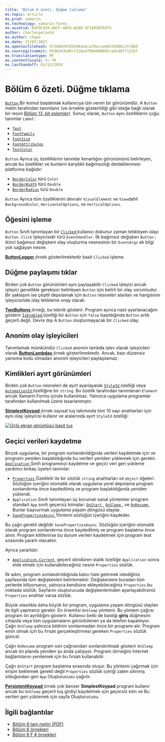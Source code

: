 ```yaml
---
title: "Bölüm 6 özeti. Düğme tıklama"
ms.topic: article
ms.prod: xamarin
ms.technology: xamarin-forms
ms.assetid: D4F9C429-A6CF-40FA-AC68-3F149307A5F9
author: charlespetzold
ms.author: chape
ms.date: 11/07/2017
ms.openlocfilehash: 972d0d76fd55981ebca70acce69533d98c3fc0b5
ms.sourcegitcommit: 0fdb243b46cf21be47584900805cadcd077121bf
ms.translationtype: MT
ms.contentlocale: tr-TR
ms.lasthandoff: 03/12/2018
---
```

# <a name="summary-of-chapter-6-button-clicks"></a>Bölüm 6 özeti. Düğme tıklama

[ `Button` ](https://developer.xamarin.com/api/type/Xamarin.Forms.Button/) Bir komut başlatmak kullanıcıya izin veren bir görünümdür. A `Button` metin tarafından tanımlanır (ve örnekte gösterildiği gibi isteğe bağlı olarak bir resim [Bölüm 13, bit eşlemler](chapter13.md)). Sonuç olarak, `Button` aynı özelliklerin çoğu tanımlar `Label`:

- [`Text`](https://developer.xamarin.com/api/property/Xamarin.Forms.Button.Text/)
- [`FontFamily`](https://developer.xamarin.com/api/property/Xamarin.Forms.Button.FontFamily/)
- [`FontSize`](https://developer.xamarin.com/api/property/Xamarin.Forms.Button.FontSize/)
- [`FontAttributes`](https://developer.xamarin.com/api/property/Xamarin.Forms.Button.FontAttributes/)
- [`TextColor`](https://developer.xamarin.com/api/property/Xamarin.Forms.Button.TextColor/)

`Button` Ayrıca üç özelliklerini tanımlar kenarlığını görünümünü belirleyen, ancak bu özellikler ve bunların karşılıklı bağımsızlığı desteklenmesi platforma bağlıdır:

- [`BorderColor`](https://developer.xamarin.com/api/property/Xamarin.Forms.Button.BorderColor/) türü `Color`
- [`BorderWidth`](https://developer.xamarin.com/api/property/Xamarin.Forms.Button.BorderWidth/) türü `Double`
- [`BorderRadius`](https://developer.xamarin.com/api/property/Xamarin.Forms.Button.BorderRadius/) türü `Double`

`Button` Ayrıca tüm özelliklerini devralır `VisualElement` ve `View`dahil `BackgroundColor`, `HorizontalOptions`, ve `VerticalOptions`.

## <a name="processing-the-click"></a>Öğesini işleme

`Button` Sınıfı tanımlayan bir [ `Clicked` ](https://developer.xamarin.com/api/event/Xamarin.Forms.Button.Clicked/) kullanıcı dokunur zaman tetikleyen olayı `Button`. `Click` İşleyicisidir türü `EventHandler`. İlk bağımsız değişken `Button` ; ikinci bağımsız değişkeni olay oluşturma nesnesinin bir `EventArgs` ek bilgi yok sağlayan nesne.

[ **ButtonLogger** ](https://github.com/xamarin/xamarin-forms-book-samples/tree/master/Chapter06/ButtonLogger) örnek gösterilmektedir basit `Clicked` işleme.

## <a name="sharing-button-clicks"></a>Düğme paylaşımı tıklar

Birden çok `Button` görünümleri aynı paylaşabilir `Clicked` işleyici ancak işleyici genellikle gerekiyor belirleyen `Button` için belirli bir olay sorumludur. Bir yaklaşım ise çeşitli depolamak için `Button` nesneleri alanları ve hangisinin işleyicisinde olay tetikleme onay olarak.

[ **TwoButtons** ](https://github.com/xamarin/xamarin-forms-book-samples/tree/master/Chapter06/TwoButtons) örneği, bu teknik gösterir. Program ayrıca nasıl ayarlanacağını gösterir [ `IsEnabled` ](https://developer.xamarin.com/api/property/Xamarin.Forms.VisualElement.IsEnabled/) özelliği bir `Button` için `false` basıldığında `Button` artık geçerli değil. Devre dışı A `Button` oluşturmayacak bir `Clicked` olay.

## <a name="anonymous-event-handlers"></a>Anonim olay işleyicileri

Tanımlamak mümkündür `Clicked` anonim lambda işlev olarak işleyicileri olarak [ **ButtonLambdas** ](https://github.com/xamarin/xamarin-forms-book-samples/tree/master/Chapter06/ButtonLambdas) örnek gösterilmektedir. Ancak, bazı düzensiz yansıma kodu olmadan anonim işleyicileri paylaşılamaz.

## <a name="distinguishing-views-with-ids"></a>Kimlikleri ayırt görünümleri

Birden çok `Button` nesneleri de ayırt ayarlayarak [ `StyleId` ](https://developer.xamarin.com/api/property/Xamarin.Forms.Element.StyleId/) özelliği veya [ `AutomationId` ](https://developer.xamarin.com/api/property/Xamarin.Forms.Element.AutomationId/) özelliğine bir `string`. Bu özellik tarafından tanımlanan `Element` ancak Xamarin.Forms içinde kullanılmaz. Yalnızca uygulama programlar tarafından kullanılmak üzere tasarlanmıştır.

[ **SimplestKeypad** ](https://github.com/xamarin/xamarin-forms-book-samples/tree/master/Chapter06/SimplestKeypad) örnek sayısal tuş takımında tüm 10 sayı anahtarları için aynı olay işleyicisi kullanır ve aralarında ayırt `StyleId` özelliği:

[![Üçlü ekran görüntüsü basit tuş](images/ch06fg04-small.png "hesaplayıcı")](images/ch06fg04-large.png#lightbox "hesaplayıcısı")

## <a name="saving-transient-data"></a>Geçici verileri kaydetme

Birçok uygulama, bir program sonlandırıldığında verileri kaydetmek için ve programı yeniden başlatıldığında bu verileri yeniden yüklemek için gerekir. [ `Application` ](https://developer.xamarin.com/api/type/Xamarin.Forms.Application/) Sınıfı programınızı kaydetme ve geçici veri geri yükleme yardımcı birkaç üyeleri tanımlar:

- [ `Properties` ](https://developer.xamarin.com/api/property/Xamarin.Forms.Application.Properties/) Özelliktir ile bir sözlük `string` anahtarları ve `object` öğeleri. Sözlüğün içeriğini otomatik olarak uygulama yerel depolama program sonlandırma önce kaydedilmiş ve program başlatıldığında yeniden yüklendi.
- `Application` Sınıfı tanımlayan üç korumalı sanal yöntemler program standart `App` sınıfı geçersiz kılmalar: [ `OnStart` ](https://developer.xamarin.com/api/member/Xamarin.Forms.Application.OnStart()/), [ `OnSleep` ](https://developer.xamarin.com/api/member/Xamarin.Forms.Application.OnSleep()/), ve [ `OnResume` ](https://developer.xamarin.com/api/member/Xamarin.Forms.Application.OnResume()/). Bunlar başvurmak *uygulama yaşam döngüsü* olaylar.
- [ `SavePropertiesAsync` ](https://developer.xamarin.com/api/member/Xamarin.Forms.Application.SavePropertiesAsync()/) Yöntemi sözlüğün içeriğini kaydeder.

Bu çağrı gerekli değildir `SavePropertiesAsync`. Sözlüğün içeriğini otomatik olarak program sonlandırma önce kaydedilmiş ve program başlatma önce alınır. Program kilitlenirse bu durum verileri kaydetmek için program test sırasında yararlı olacaktır.

Ayrıca yararlıdır:

- [`Application.Current`](https://developer.xamarin.com/api/property/Xamarin.Forms.Application.Current/), geçerli döndüren statik özelliğe `Application` sonra elde etmek için kullanabileceğiniz nesne `Properties` sözlük.

İlk adım, program sonlandırıldığında kalıcı hale getirmek istediğiniz sayfasında tüm değişkenleri belirlemektir. Değişkenlere buradan tüm yerlerde biliyorsanız, yalnızca kendisine ekleyebileceğiniz `Properties` bu noktada sözlük. Sayfanın oluşturucuda değişkenlerinden ayarlayabilirsiniz `Properties` anahtar varsa sözlük.

Büyük olasılıkla daha büyük bir program, uygulama yaşam döngüsü olayları ile ilgili yapmanız gerekir. En önemlisi `OnSleep` yöntemi. Bu yöntem çağrısı program ön ayrıldığını gösterir. Kullanıcı belki de bastığı **giriş** düğmesini cihazda veya tüm uygulamaların görüntülenen ya da telefon kapatılıyor. Çağrı `OnSleep` yalnızca bildirim sonlanmadan önce bir programı alır. Program emin olmak için bu fırsatı gerçekleştirmesi gereken `Properties` sözlük güncel.

Çağrı `OnResume` program son çağrısından sonlandırılmadı gösterir `OnSleep` ancak ön planda yeniden şu anda çalışıyor. Program (örneğin) Internet bağlantılarını yenilemek için bu fırsatı kullanabilir.

Çağrı `OnStart` program başlatma sırasında oluşur. Bu yöntemi çağırmak için erişim beklemek gerekli değil `Properties` sözlük içeriği zaten silinmiş olduğundan geri `App` Oluşturucusu çağrılır.

[ **PersistentKeypad** ](https://github.com/xamarin/xamarin-forms-book-samples/tree/master/Chapter06/PersistentKeypad) örnek çok benzer **SimplestKeypad** program kullanır ancak bu `OnSleep` geçerli tuş girdiyi kaydetmek için geçersiz kılın ve Bu verileri geri yüklemek için sayfa Oluşturucusu.



## <a name="related-links"></a>İlgili bağlantılar

- [Bölüm 6 tam metin (PDF)](https://download.xamarin.com/developer/xamarin-forms-book/XamarinFormsBook-Ch06-Apr2016.pdf)
- [Bölüm 6 örnekleri](https://github.com/xamarin/xamarin-forms-book-samples/tree/master/Chapter06)
- [Bölüm 6 F # örnekleri](https://github.com/xamarin/xamarin-forms-book-samples/tree/master/Chapter06/FS)
